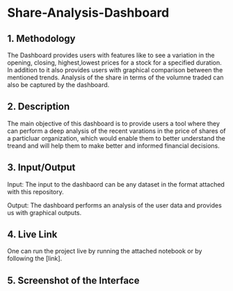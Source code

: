 # Share-Analysis-Dashboard

## 1. Methodology
The Dashboard provides users with features like to see a variation in the opening, closing, highest,lowest prices for a stock for a specified duration. In addition to it also provides users with graphical comparison between the mentioned trends. Analysis of the share in terms of the volumne traded can also be captured by the dashboard.
## 2. Description
The main objective of this dashboard is to provide users a tool where they can perform a deep analysis of the recent varations in the price of shares of a particluar organization, which would enable them to better understand the treand and will help them to make better and informed financial decisions. 
## 3. Input/Output
Input:
The input to the dashbaord can be any dataset in the format attached with this repository.

Output:
The dashboard performs an analysis of the user data and provides us with graphical outputs.
## 4. Live Link
One can run the project live by running the attached notebook or by following the [link].
## 5. Screenshot of the Interface
